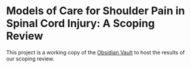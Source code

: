 # Models of Care for Shoulder Pain in Spinal Cord Injury: A Scoping Review

This project is a working copy of the [Obsidian Vault](https://publish.obsidian.md/moc-for-shoulder-pain-in-sci/) to host the results of our scoping review.